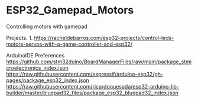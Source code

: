 # ESP32_Gamepad_Motors
Controlling motors with gamepad

Projects.
1.
https://racheldebarros.com/esp32-projects/control-leds-motors-servos-with-a-game-controller-and-esp32/

ArduinoIDE Preferences
https://github.com/stm32duino/BoardManagerFiles/raw/main/package_stmicroelectronics_index.json
https://raw.githubusercontent.com/espressif/arduino-esp32/gh-pages/package_esp32_index.json
https://raw.githubusercontent.com/ricardoquesada/esp32-arduino-lib-builder/master/bluepad32_files/package_esp32_bluepad32_index.json
